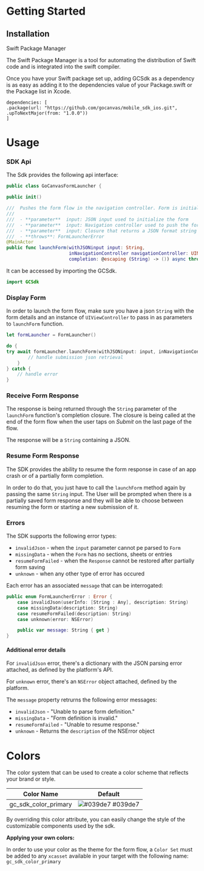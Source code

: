 # Getting Started

## Installation

Swift Package Manager

The Swift Package Manager is a tool for automating the distribution of Swift code and is integrated into the swift compiler.

Once you have your Swift package set up, adding GCSdk as a dependency is as easy as adding it to the dependencies value of your Package.swift or the Package list in Xcode.
```
dependencies: [
.package(url: "https://github.com/gocanvas/mobile_sdk_ios.git", .upToNextMajor(from: "1.0.0"))
]
```

# Usage

### SDK Api

The Sdk provides the following api interface:
```swift
public class GoCanvasFormLauncher {

public init()

///  Pushes the form flow in the navigation controller. Form is initialized using the input string.
///
///  - **parameter**  input: JSON input used to initialize the form
///  - **parameter**  input: Navigation controller used to push the form flow
///  - **parameter**  input: Closure that returns a JSON format string with the submission details
///  - **throws**: FormLauncherError
@MainActor
public func launchForm(withJSONinput input: String,
                       inNavigationController navigationController: UINavigationController,
                       completion: @escaping (String) -> ()) async throws
```

It can be accessed by importing the GCSdk.

```swift
import GCSdk
```

### Display Form

In order to launch the form flow, make sure you have a json `String` with the form details and an instance of `UIViewController` to pass in as parameters to `launchForm` function.
```swift
let formLauncher = FormLauncher()

do {
try await formLauncher.launchForm(withJSONinput: input, inNavigationController: navigationController) { submissionJsonResponse in
        // handle submission json retrieval
    }
} catch {
    // handle error
}
```
### Receive Form Response

The response is being returned through the `String` parameter of the `launchForm` function's completion closure. The closure is being called at the end of the form flow when the user taps on *_Submit_* on the last page of the flow.

The response will be a `String` containing a JSON.

### Resume Form Response

The SDK provides the ability to resume the form response in case of an app crash or of a partially form completion.

In order to do that, you just have to call the `launchForm` method again by passing the same `String` input. The User will be prompted when there is a partially saved form response and they will be able to choose between resuming the form or starting a new submission of it.

### Errors

The SDK supports the following error types:

- `invalidJson` - when the `input` parameter cannot pe parsed to `Form`
- `missingData` - when the `Form` has no sections, sheets or entries
- `resumeFormFailed` - when the `Response` cannot be restored after partially form saving
- `unknown` - when any other type of error has occured

Each error has an associated `message` that can be interrogated:

```swift
public enum FormLauncherError : Error {
    case invalidJson(userInfo: [String : Any], description: String)
    case missingData(description: String)
    case resumeFormFailed(description: String)
    case unknown(error: NSError)

    public var message: String { get }
}
```

#### Additional error details

For `invalidJson` error, there's a dictionary with the JSON parsing error attached, as defined by the platform's API.

For `unknown` error, there's an `NSError` object attached, defined by the platform.

The `message` property retrurns the following error messages:

- `invalidJson` - "Unable to parse form definition."
- `missingData` - "Form definition is invalid."
- `resumeFormFailed` - "Unable to resume response."
- `unknown` - Returns the `description` of the NSError object

# Colors

The color system that can be used to create a color scheme that reflects your brand or style.

|Color Name | Default |
| -------------------------|--------------|
|gc_sdk_color_primary|![#039de7](https://placehold.co/15x15/039de7/039de7.png) #039de7 |
 
By overriding this color attribute, you can easily change the style of the customizable components used by the sdk.

****Applying your own colors:****

In order to use your color as the theme for the form flow, a `Color Set` must be added to any `xcasset` available in your target with the following name: `gc_sdk_color_primary`

